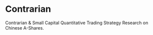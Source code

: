 # Contrarian
Contrarian &amp; Small Capital Quantitative Trading Strategy Research on Chinese A-Shares. 
